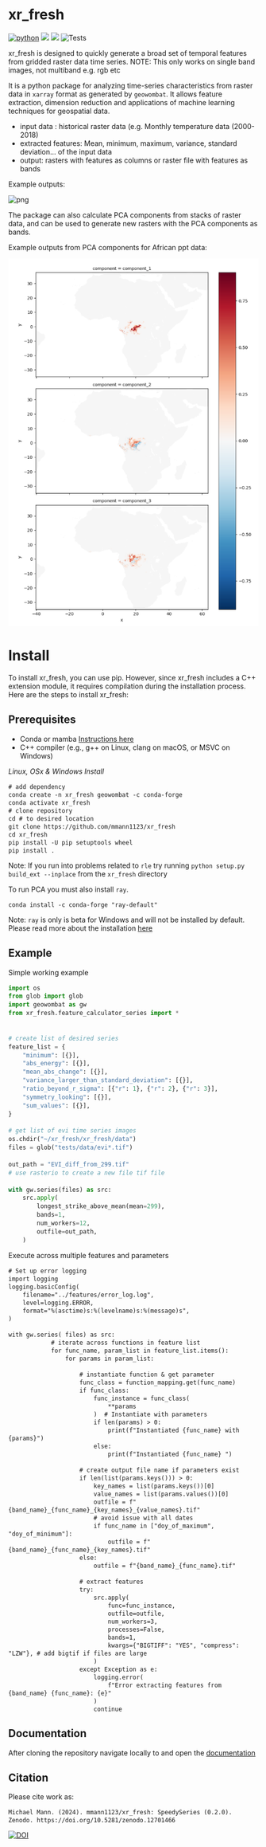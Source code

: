 # xr_fresh
[![python](https://img.shields.io/badge/Python-3.8%20%7C%203.9%20%7C%203.10%20%7C%203.11-3776AB.svg?style=flat&logo=python&logoColor=white)](https://www.python.org)
[![](https://img.shields.io/github/v/release/mmann1123/xr_fresh?display_name=tag)](https://github.com/mmann1123/xr_fresh/releases)
[![](https://img.shields.io/badge/License-MIT-black.svg)](https://github.com/jgrss/geowombat/blob/main/LICENSE.txt)
![Tests](https://github.com/mmann1123/xr_fresh/actions/workflows/python-tests.yml/badge.svg?branch=main)

<!-- 
[![](https://github.com/mmann1123/xr_fresh/actions/workflows/python-tests.yml/badge.svg)](https://github.com/mmann1123/xr_fresh/actions/workflows/python-tests.yml)

-->


xr_fresh is designed to quickly generate a broad set of temporal features from gridded raster data time series. NOTE: This only works on single band images, not multiband e.g. rgb etc

It is a python package for analyzing time-series characteristics from raster data in `xarray` format as generated by `geowombat`.
It allows feature extraction, dimension reduction and applications of machine learning techniques for geospatial data.

- input data : historical raster data (e.g. Monthly temperature data (2000-2018)
- extracted features: Mean, minimum, maximum, variance, standard deviation... of the input data
- output: rasters with features as columns or raster file with features as bands

Example outputs:

![png](examples/output_8_0.png)


The package can also calculate PCA components from stacks of raster data, and can be used to generate new rasters with the PCA components as bands.

Example outputs from PCA components for African ppt data:

![Principal component outputs](examples/pcas.png)

# Install

To install xr_fresh, you can use pip. However, since xr_fresh includes a C++ extension module, it requires compilation during the installation process. Here are the steps to install xr_fresh:

## Prerequisites

- Conda or mamba [Instructions here](https://docs.conda.io/projects/conda/en/latest/user-guide/install/index.html)
- C++ compiler (e.g., g++ on Linux, clang on macOS, or MSVC on Windows)

*Linux, OSx & Windows Install*

```
# add dependency
conda create -n xr_fresh geowombat -c conda-forge
conda activate xr_fresh
# clone repository
cd # to desired location
git clone https://github.com/mmann1123/xr_fresh
cd xr_fresh
pip install -U pip setuptools wheel
pip install . 
```  
Note: If you run into problems related to `rle` try running `python setup.py build_ext --inplace` from the `xr_fresh` directory

To run PCA you must also install `ray`.  

```
conda install -c conda-forge "ray-default"
```
Note: `ray` is only is beta for Windows and will not be installed by default. Please read more about the installation [here](https://docs.ray.io/en/latest/ray-overview/installation.html)

## Example

Simple working example

``` python
import os
from glob import glob
import geowombat as gw
from xr_fresh.feature_calculator_series import *


# create list of desired series
feature_list = {
    "minimum": [{}],
    "abs_energy": [{}],
    "mean_abs_change": [{}],
    "variance_larger_than_standard_deviation": [{}],
    "ratio_beyond_r_sigma": [{"r": 1}, {"r": 2}, {"r": 3}],
    "symmetry_looking": [{}],
    "sum_values": [{}],
}

# get list of evi time series images
os.chdir("~/xr_fresh/xr_fresh/data")
files = glob("tests/data/evi*.tif")

out_path = "EVI_diff_from_299.tif"
# use rasterio to create a new file tif file

with gw.series(files) as src:
    src.apply(
        longest_strike_above_mean(mean=299),
        bands=1,
        num_workers=12,
        outfile=out_path,
    )
```

Execute across multiple features and parameters

```
# Set up error logging
import logging
logging.basicConfig(
    filename="../features/error_log.log",
    level=logging.ERROR,
    format="%(asctime)s:%(levelname)s:%(message)s",
)

with gw.series( files) as src:
            # iterate across functions in feature list
            for func_name, param_list in feature_list.items():
                for params in param_list:

                    # instantiate function & get parameter
                    func_class = function_mapping.get(func_name)
                    if func_class:
                        func_instance = func_class(
                            **params
                        )  # Instantiate with parameters
                        if len(params) > 0:
                            print(f"Instantiated {func_name} with  {params}")
                        else:
                            print(f"Instantiated {func_name} ")

                    # create output file name if parameters exist
                    if len(list(params.keys())) > 0:
                        key_names = list(params.keys())[0]
                        value_names = list(params.values())[0]
                        outfile = f"{band_name}_{func_name}_{key_names}_{value_names}.tif"
                        # avoid issue with all dates
                        if func_name in ["doy_of_maximum", "doy_of_minimum"]:
                            outfile = f"{band_name}_{func_name}_{key_names}.tif"
                    else:
                        outfile = f"{band_name}_{func_name}.tif"

                    # extract features
                    try:
                        src.apply(
                            func=func_instance,
                            outfile=outfile,
                            num_workers=3,
                            processes=False,
                            bands=1,
                            kwargs={"BIGTIFF": "YES", "compress": "LZW"}, # add bigtif if files are large
                        )
                    except Exception as e:
                        logging.error(
                            f"Error extracting features from {band_name} {func_name}: {e}"
                        )
                        continue
```
 
## Documentation

After cloning the repository navigate locally to and open the [documentation](mmann1123.github.io/xr_fresh/)

 
## Citation

Please cite work as:
```
Michael Mann. (2024). mmann1123/xr_fresh: SpeedySeries (0.2.0). Zenodo. https://doi.org/10.5281/zenodo.12701466
```
[![DOI](https://zenodo.org/badge/246113186.svg)](https://zenodo.org/doi/10.5281/zenodo.12519006)
